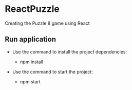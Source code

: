 # ReactPuzzle
Creating the Puzzle 8 game using React

## Run application

- Use the command to install the project dependencies:
    - npm install

- Use the command to start the project:
    - npm start
